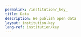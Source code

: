 ```yaml
---
permalink: /institution/_key_
title: Data
description: We publish open data
layout: institution-key
lang-ref: institution/key
---
```


